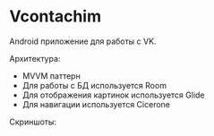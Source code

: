 # Vcontachim

Android приложение для работы с VK.

Архитектура:
- MVVM паттерн
- Для работы с БД используется Room
- Для отображения картинок используется Glide
- Для навигации используется Cicerone

Скриншоты:


